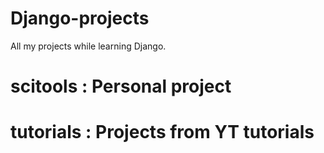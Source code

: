 # Django-projects
All my projects while learning Django.

# scitools : Personal project
# tutorials : Projects from YT tutorials
